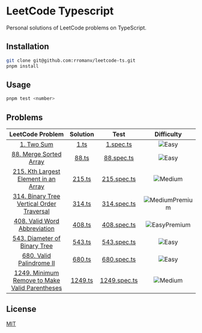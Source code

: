 # LeetCode Typescript

Personal solutions of LeetCode problems on TypeScript.

## Installation

```bash
git clone git@github.com:rromanv/leetcode-ts.git
pnpm install
```

## Usage

```python
pnpm test <number>
```

## Problems

|                                                     LeetCode Problem                                                     |        Solution        |               Test                |                                         Difficulty                                         |
| :----------------------------------------------------------------------------------------------------------------------: | :--------------------: | :-------------------------------: | :----------------------------------------------------------------------------------------: |
|                                   [1. Two Sum](https://leetcode.com/problems/two-sum/)                                   |    [1.ts](src/1.ts)    |    [1.spec.ts](test/1.spec.ts)    |                     ![Easy](https://img.shields.io/badge/-Easy-green)                      |
|                       [88. Merge Sorted Array](https://leetcode.com/problems/merge-sorted-array/)                        |   [88.ts](src/88.ts)   |   [88.spec.ts](test/88.spec.ts)   |                     ![Easy](https://img.shields.io/badge/-Easy-green)                      |
|          [215. Kth Largest Element in an Array](https://leetcode.com/problems/kth-largest-element-in-an-array/)          |  [215.ts](src/215.ts)  |  [215.spec.ts](test/215.spec.ts)  |                   ![Medium](https://img.shields.io/badge/-Medium-yellow)                   |
|     [314. Binary Tree Vertical Order Traversal](https://leetcode.com/problems/binary-tree-vertical-order-traversal)      |  [314.ts](src/314.ts)  |  [314.spec.ts](test/314.spec.ts)  | ![MediumPremium](https://img.shields.io/badge/Premium-gold?label=Medium&labelColor=yellow) |
|                  [408. Valid Word Abbreviation](https://leetcode.com/problems/valid-word-abbreviation)                   |  [408.ts](src/408.ts)  |  [408.spec.ts](test/408.spec.ts)  |   ![EasyPremium](https://img.shields.io/badge/Premium-gold?label=Easy&labelColor=green)    |
|                  [543. Diameter of Binary Tree](https://leetcode.com/problems/diameter-of-binary-tree)                   |  [543.ts](src/543.ts)  |  [543.spec.ts](test/543.spec.ts)  |                     ![Easy](https://img.shields.io/badge/-Easy-green)                      |
|                      [680. Valid Palindrome II](https://leetcode.com/problems/valid-palindrome-ii)                       |  [680.ts](src/680.ts)  |  [680.spec.ts](test/680.spec.ts)  |                     ![Easy](https://img.shields.io/badge/-Easy-green)                      |
| [1249. Minimum Remove to Make Valid Parentheses](https://leetcode.com/problems/minimum-remove-to-make-valid-parentheses) | [1249.ts](src/1249.ts) | [1249.spec.ts](test/1249.spec.ts) |                   ![Medium](https://img.shields.io/badge/-Medium-yellow)                   |

## License

[MIT](https://choosealicense.com/licenses/mit/)
